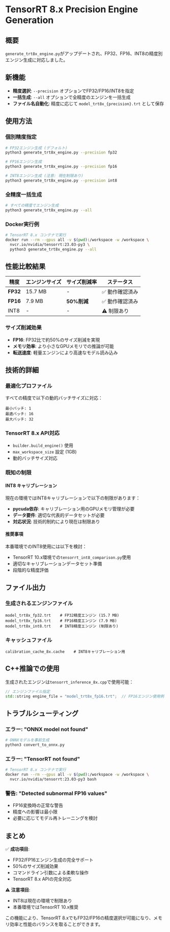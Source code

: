 # TensorRT 8.x Precision Engine Generation

## 概要
`generate_trt8x_engine.py`がアップデートされ、FP32、FP16、INT8の精度別エンジン生成に対応しました。

## 新機能
- **精度選択**: `--precision` オプションでFP32/FP16/INT8を指定
- **一括生成**: `--all` オプションで全精度のエンジンを一括生成
- **ファイル名自動化**: 精度に応じて `model_trt8x_{precision}.trt` として保存

## 使用方法

### 個別精度指定
```bash
# FP32エンジン生成 (デフォルト)
python3 generate_trt8x_engine.py --precision fp32

# FP16エンジン生成
python3 generate_trt8x_engine.py --precision fp16

# INT8エンジン生成 (注意: 現在制限あり)
python3 generate_trt8x_engine.py --precision int8
```

### 全精度一括生成
```bash
# すべての精度でエンジン生成
python3 generate_trt8x_engine.py --all
```

### Docker実行例
```bash
# TensorRT 8.x コンテナで実行
docker run --rm --gpus all -v $(pwd):/workspace -w /workspace \
  nvcr.io/nvidia/tensorrt:23.03-py3 \
  python3 generate_trt8x_engine.py --all
```

## 性能比較結果

| 精度 | エンジンサイズ | サイズ削減率 | ステータス |
|------|---------------|-------------|-----------|
| **FP32** | 15.7 MB | - | ✅ 動作確認済み |
| **FP16** | 7.9 MB | **50%削減** | ✅ 動作確認済み |
| INT8 | - | - | ⚠️ 制限あり |

### サイズ削減効果
- **FP16**: FP32比で約50%のサイズ削減を実現
- **メモリ効率**: より小さなGPUメモリでの推論が可能
- **転送速度**: 軽量エンジンにより高速なモデル読み込み

## 技術的詳細

### 最適化プロファイル
すべての精度で以下の動的バッチサイズに対応：
```
最小バッチ: 1
最適バッチ: 16  
最大バッチ: 32
```

### TensorRT 8.x API対応
- `builder.build_engine()` 使用
- `max_workspace_size` 設定 (1GB)
- 動的バッチサイズ対応

### 既知の制限

#### INT8 キャリブレーション
現在の環境ではINT8キャリブレーションで以下の制限があります：
- **pycuda依存**: キャリブレーション用のGPUメモリ管理が必要
- **データ要件**: 適切な代表的データセットが必要
- **対応状況**: 技術的制約により現在は制限あり

#### 推奨事項
本番環境でのINT8使用には以下を検討：
- TensorRT 10.x環境での`tensorrt_int8_comparison.py`使用
- 適切なキャリブレーションデータセット準備
- 段階的な精度評価

## ファイル出力

### 生成されるエンジンファイル
```
model_trt8x_fp32.trt    # FP32精度エンジン (15.7 MB)
model_trt8x_fp16.trt    # FP16精度エンジン (7.9 MB)  
model_trt8x_int8.trt    # INT8精度エンジン (制限あり)
```

### キャッシュファイル
```
calibration_cache_8x.cache    # INT8キャリブレーション用
```

## C++推論での使用

生成されたエンジンは`tensorrt_inference_8x.cpp`で使用可能：

```cpp
// エンジンファイル指定
std::string engine_file = "model_trt8x_fp16.trt";  // FP16エンジン使用例
```

## トラブルシューティング

### エラー: "ONNX model not found"
```bash
# ONNXモデルを事前生成
python3 convert_to_onnx.py
```

### エラー: "TensorRT not found"
```bash
# TensorRT 8.x コンテナで実行
docker run --rm --gpus all -v $(pwd):/workspace -w /workspace \
  nvcr.io/nvidia/tensorrt:23.03-py3 bash
```

### 警告: "Detected subnormal FP16 values"
- FP16変換時の正常な警告
- 精度への影響は最小限
- 必要に応じてモデル再トレーニングを検討

## まとめ

✅ **成功項目**:
- FP32/FP16エンジン生成の完全サポート
- 50%のサイズ削減効果
- コマンドライン引数による柔軟な操作
- TensorRT 8.x APIの完全対応

⚠️ **注意項目**:
- INT8は現在の環境で制限あり
- 本番環境ではTensorRT 10.x推奨

この機能により、TensorRT 8.xでもFP32/FP16の精度選択が可能になり、メモリ効率と性能のバランスを取ることができます。